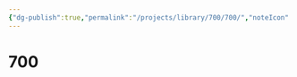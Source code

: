 ```yaml
---
{"dg-publish":true,"permalink":"/projects/library/700/700/","noteIcon":"0","created":"2024-01-24T15:24:09.133+09:00","updated":"2024-01-26T18:01:05.081+09:00"}
---
```



# 700

